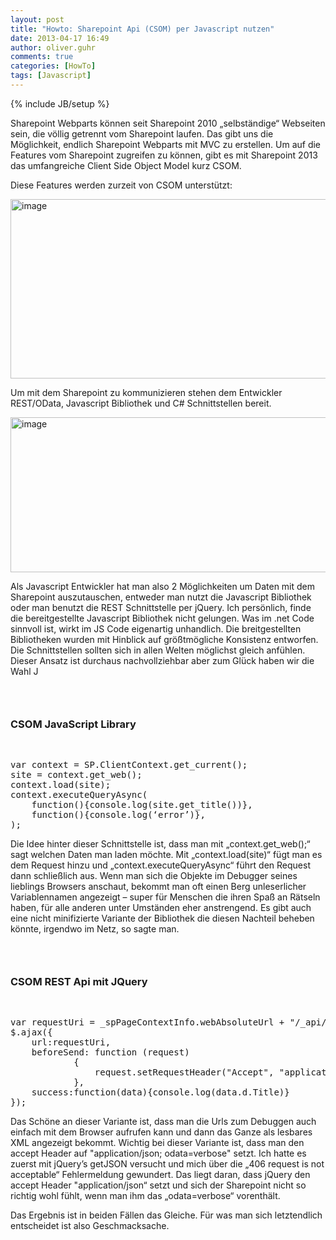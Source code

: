 ```yaml
---
layout: post
title: "Howto: Sharepoint Api (CSOM) per Javascript nutzen"
date: 2013-04-17 16:49
author: oliver.guhr
comments: true
categories: [HowTo]
tags: [Javascript]
---
```

{% include JB/setup %}
<p>Sharepoint Webparts können seit Sharepoint 2010 „selbständige“ Webseiten sein, die völlig getrennt vom Sharepoint laufen. Das gibt uns die Möglichkeit, endlich Sharepoint Webparts mit MVC zu erstellen. Um auf die Features vom Sharepoint zugreifen zu können, gibt es mit Sharepoint 2013 das umfangreiche Client Side Object Model kurz CSOM.  <p>Diese Features werden zurzeit von CSOM unterstützt:</p> <p><a href="{{BASE_PATH}}/assets/wp-images/image1820.png"><img style="background-image: none; border-right-width: 0px; padding-left: 0px; padding-right: 0px; display: inline; border-top-width: 0px; border-bottom-width: 0px; border-left-width: 0px; padding-top: 0px" title="image" border="0" alt="image" src="{{BASE_PATH}}/assets/wp-images/image_thumb973.png" width="590" height="287"></a></p> <p>Um mit dem Sharepoint zu kommunizieren stehen dem Entwickler REST/OData, Javascript Bibliothek und C# Schnittstellen bereit.  <p><a href="{{BASE_PATH}}/assets/wp-images/image1821.png"><img style="background-image: none; border-right-width: 0px; padding-left: 0px; padding-right: 0px; display: inline; border-top-width: 0px; border-bottom-width: 0px; border-left-width: 0px; padding-top: 0px" title="image" border="0" alt="image" src="{{BASE_PATH}}/assets/wp-images/image_thumb974.png" width="590" height="248"></a>  <p>Als Javascript Entwickler hat man also 2 Möglichkeiten um Daten mit dem Sharepoint auszutauschen, entweder man nutzt die Javascript Bibliothek oder man benutzt die REST Schnittstelle per jQuery. Ich persönlich, finde die bereitgestellte Javascript Bibliothek nicht gelungen. Was im .net Code sinnvoll ist, wirkt im JS Code eigenartig unhandlich. Die breitgestellten Bibliotheken wurden mit Hinblick auf größtmögliche Konsistenz entworfen. Die Schnittstellen sollten sich in allen Welten möglichst gleich anfühlen. Dieser Ansatz ist durchaus nachvollziehbar aber zum Glück haben wir die Wahl J  <h3>&nbsp;</h3> <h3>CSOM JavaScript Library</h3> <p>&nbsp;</p><pre class="brush: js; auto-links: true; collapse: false; first-line: 1; gutter: true; html-script: false; light: false; ruler: false; smart-tabs: true; tab-size: 4; toolbar: true;">var context = SP.ClientContext.get_current(); 
site = context.get_web(); 
context.load(site); 
context.executeQueryAsync(
	function(){console.log(site.get_title())},
	function(){console.log(‘error’)},
);
</pre>
<p>Die Idee hinter dieser Schnittstelle ist, dass man mit „context.get_web();“ sagt welchen Daten man laden möchte. Mit „context.load(site)“ fügt man es dem Request hinzu und „context.executeQueryAsync“ führt den Request dann schließlich aus. Wenn man sich die Objekte im Debugger seines lieblings Browsers anschaut, bekommt man oft einen Berg unleserlicher Variablennamen angezeigt – super für Menschen die ihren Spaß an Rätseln haben, für alle anderen unter Umständen eher anstrengend. Es gibt auch eine nicht minifizierte Variante der Bibliothek die diesen Nachteil beheben könnte, irgendwo im Netz, so sagte man. 
<h3>&nbsp;</h3>
<h3>CSOM REST Api mit JQuery</h3>
<p>&nbsp;</p><pre class="brush: js; auto-links: true; collapse: false; first-line: 1; gutter: true; html-script: false; light: false; ruler: false; smart-tabs: true; tab-size: 4; toolbar: true;">var requestUri = _spPageContextInfo.webAbsoluteUrl + "/_api/web/?$select=Title";
$.ajax({
	url:requestUri, 
	beforeSend: function (request)
            {
                request.setRequestHeader("Accept", "application/json; odata=verbose");
            },
	success:function(data){console.log(data.d.Title)}
});
</pre>
<p>Das Schöne an dieser Variante ist, dass man die Urls zum Debuggen auch einfach mit dem Browser aufrufen kann und dann das Ganze als lesbares XML angezeigt bekommt. Wichtig bei dieser Variante ist, dass man den accept Header auf "application/json; odata=verbose" setzt. Ich hatte es zuerst mit jQuery’s getJSON versucht und mich über die „406 request is not acceptable“ Fehlermeldung gewundert. Das liegt daran, dass jQuery den accept Header "application/json“ setzt und sich der Sharepoint nicht so richtig wohl fühlt, wenn man ihm das „odata=verbose“ vorenthält. 
<p>Das Ergebnis ist in beiden Fällen das Gleiche. Für was man sich letztendlich entscheidet ist also Geschmacksache.
